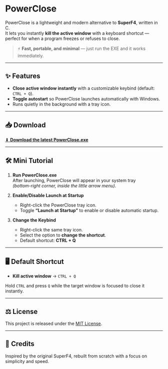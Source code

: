 # PowerClose

PowerClose is a lightweight and modern alternative to **SuperF4**, written in C.  
It lets you instantly **kill the active window** with a keyboard shortcut — perfect for when a program freezes or refuses to close.

> ⚡ **Fast, portable, and minimal** — just run the EXE and it works immediately.

---

## ✨ Features
- **Close active window instantly** with a customizable keybind (default: `CTRL + Q`).
- **Toggle autostart** so PowerClose launches automatically with Windows.
- Runs quietly in the background with a tray icon.

---

## 📥 Download

[⬇ **Download the latest PowerClose.exe**](../../releases/latest/download/PowerClose.exe)

---

## 🛠 Mini Tutorial

1. **Run PowerClose.exe**  
   After launching, PowerClose will appear in your system tray  
   *(bottom-right corner, inside the little arrow menu)*.

2. **Enable/Disable Launch at Startup**  
   - Right-click the PowerClose tray icon.  
   - Toggle **“Launch at Startup”** to enable or disable automatic startup.

3. **Change the Keybind**  
   - Right-click the same tray icon.  
   - Select the option to **change the shortcut**.
   - Default shortcut: **CTRL + Q**

---

## 🖥 Default Shortcut
- **Kill active window** → `CTRL + Q`

Hold `CTRL` and press `Q` while the target window is focused to close it instantly.

---

## ⚖ License
This project is released under the [MIT License](LICENSE).

---

## 🙌 Credits
Inspired by the original SuperF4, rebuilt from scratch with a focus on simplicity and speed.
